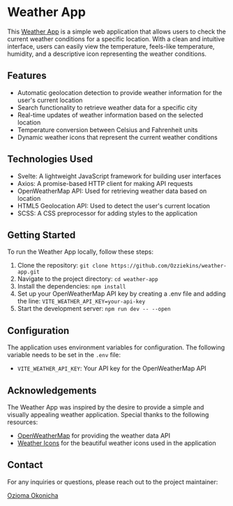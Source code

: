 # Weather App

This [Weather App](https://ozzies-weather-app.netlify.app/) is a simple web application that allows users to check the current weather conditions for a specific location. With a clean and intuitive interface, users can easily view the temperature, feels-like temperature, humidity, and a descriptive icon representing the weather conditions.

## Features
- Automatic geolocation detection to provide weather information for the user's current location
- Search functionality to retrieve weather data for a specific city
- Real-time updates of weather information based on the selected location
- Temperature conversion between Celsius and Fahrenheit units
- Dynamic weather icons that represent the current weather conditions

## Technologies Used
- Svelte: A lightweight JavaScript framework for building user interfaces
- Axios: A promise-based HTTP client for making API requests
- OpenWeatherMap API: Used for retrieving weather data based on location
- HTML5 Geolocation API: Used to detect the user's current location
- SCSS: A CSS preprocessor for adding styles to the application

## Getting Started
To run the Weather App locally, follow these steps:

1. Clone the repository: `git clone https://github.com/Ozziekins/weather-app.git`
2. Navigate to the project directory: `cd weather-app`
3. Install the dependencies: `npm install`
4. Set up your OpenWeatherMap API key by creating a .env file and adding the line: `VITE_WEATHER_API_KEY=your-api-key`
5. Start the development server: `npm run dev -- --open`

## Configuration
The application uses environment variables for configuration. The following variable needs to be set in the `.env` file:

- `VITE_WEATHER_API_KEY`: Your API key for the OpenWeatherMap API

## Acknowledgements
The Weather App was inspired by the desire to provide a simple and visually appealing weather application. Special thanks to the following resources:

- [OpenWeatherMap](https://openweathermap.org/) for providing the weather data API
- [Weather Icons](http://erikflowers.github.io/weather-icons) for the beautiful weather icons used in the application

## Contact
For any inquiries or questions, please reach out to the project maintainer:

[Ozioma Okonicha](https://github.com/Ozziekins)